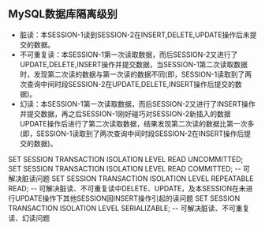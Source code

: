 ## MySQL数据库隔离级别

- 脏读：本SESSION-1读到SESSION-2在INSERT,DELETE,UPDATE操作后未提交的数据。
- 不可重复读：本SESSION-1第一次读取数据，而后SESSION-2又进行了UPDATE,DELETE,INSERT操作并提交数据，当SESSION-1第二次读取数据时，发现第二次读的数据与第一次读的数据不同(即，SESSION-1读取到了两次查询中间时段SESSION-2在UPDATE,DELETE,INSERT操作后提交的数据)。
- 幻读：本SESSION-1第一次读取数据，而后SESSION-2又进行了INSERT操作并提交数据，再之后SESSION-1刚好碰巧对SESSION-2新插入的数据UPDATE操作后进行了第二次读取数据，结果发现第二次读的数据比第一次多(即，SESSION-1读取到了两次查询中间时段SESSION-2在INSERT操作后提交的数据)。

SET SESSION TRANSACTION ISOLATION LEVEL READ UNCOMMITTED;
SET SESSION TRANSACTION ISOLATION LEVEL READ COMMITTED; -- 可解决脏读问题
SET SESSION TRANSACTION ISOLATION LEVEL REPEATABLE READ; -- 可解决脏读、不可重复读中DELETE、UPDATE，及本SESSION在未进行UPDATE操作下其他SESSION因INSERT操作引起的读问题
SET SESSION TRANSACTION ISOLATION LEVEL SERIALIZABLE;	-- 可解决脏读、不可重复读、幻读问题